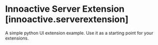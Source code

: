 # Innoactive Server Extension [innoactive.serverextension]

A simple python UI extension example. Use it as a starting point for your extensions.
